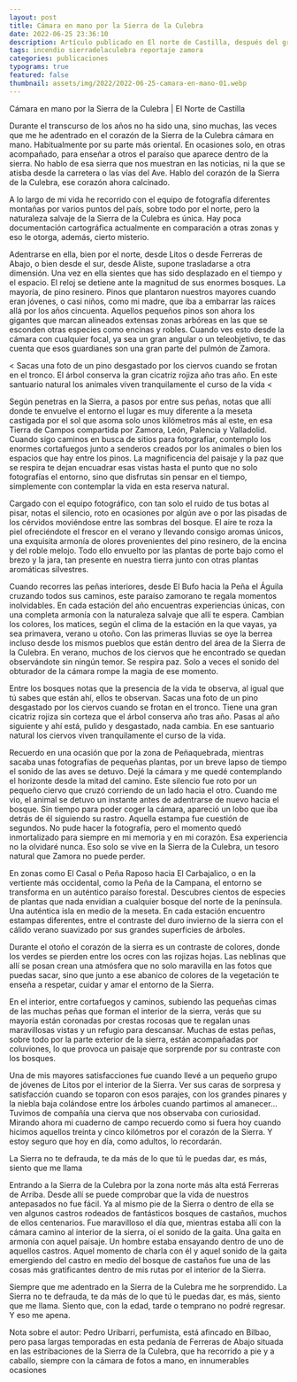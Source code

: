 ```yaml
---
layout: post
title: Cámara en mano por la Sierra de la Culebra
date: 2022-06-25 23:36:10
description: Artículo publicado en El norte de Castilla, después del gran incendio que asoló la Sierra de la culebra en Zamora.
tags: incendio sierradelaculebra reportaje zamora
categories: publicaciones
typograms: true
featured: false
thumbnail: assets/img/2022/2022-06-25-camara-en-mano-01.webp
---
```



Cámara en mano por la Sierra de la Culebra | El Norte de Castilla 

Durante el transcurso de los años no ha sido una, sino muchas, las veces  que me he adentrado en el corazón de la Sierra de la Culebra cámara en mano. Habitualmente por su parte más oriental. En ocasiones solo, en otras
acompañado, para enseñar a otros el paraíso que aparece dentro de la sierra. No hablo de esa sierra que nos muestran en las noticias, ni la que se atisba desde la carretera o las vías del Ave. Hablo del corazón de la Sierra de la Culebra, ese corazón ahora calcinado.

A lo largo de mi vida he recorrido con el equipo de fotografía diferentes montañas por varios puntos del país, sobre todo por el norte, pero la naturaleza salvaje de la Sierra de la Culebra es única. Hay poca documentación cartográfica actualmente en comparación a otras zonas y eso le otorga, además, cierto misterio.

Adentrarse en ella, bien por el norte, desde Litos o desde Ferreras de Abajo, o bien desde el sur, desde Aliste, supone trasladarse a otra dimensión. Una vez en ella sientes que has sido desplazado en el tiempo y el espacio. El reloj se detiene ante la magnitud de sus enormes bosques. La mayoría, de pino resinero. Pinos que plantaron nuestros mayores cuando eran jóvenes, o casi niños, como mi madre, que iba a embarrar las raíces allá por los años cincuenta. Aquellos pequeños pinos son ahora los gigantes que marcan alineados extensas zonas arbóreas en las que se esconden otras especies como encinas y robles. Cuando ves esto desde la cámara con cualquier focal, ya sea un gran angular o un teleobjetivo, te das cuenta que esos guardianes son una gran parte del pulmón de Zamora.

<
Sacas una foto de un pino desgastado por los ciervos
cuando se frotan en el tronco. El árbol conserva la gran
cicatriz rojiza año tras año. En este santuario natural los
animales viven tranquilamente el curso de la vida
<

Según penetras en la Sierra, a pasos por entre sus peñas, notas que allí donde te envuelve el entorno el lugar es muy diferente a la meseta castigada por el sol que asoma solo unos kilómetros más al este, en esa Tierra de Campos compartida por Zamora, León, Palencia y Valladolid. Cuando sigo caminos en busca de sitios para fotografiar, contemplo los enormes cortafuegos junto a senderos creados por los animales o bien los espacios que hay entre los pinos. La magnificencia del paisaje y la paz que se respira te dejan encuadrar esas vistas hasta el punto que no solo fotografías el entorno, sino que disfrutas sin pensar en el tiempo, simplemente con contemplar la vida en esta reserva natural.

Cargado con el equipo fotográfico, con tan solo el ruido de tus botas al pisar, notas el silencio, roto en ocasiones por algún ave o por las pisadas de los cérvidos moviéndose entre las sombras del bosque. El aire te roza la piel ofreciéndote el frescor en el verano y llevando consigo aromas únicos, una exquisita armonía de olores provenientes del pino resinero, de la encina y del roble melojo. Todo ello envuelto por las plantas de porte bajo como el brezo y la jara, tan presente en nuestra tierra junto con otras plantas aromáticas silvestres.

Cuando recorres las peñas interiores, desde El Bufo hacia la Peña el Águila cruzando todos sus caminos, este paraíso zamorano te regala momentos inolvidables. En cada estación del año encuentras experiencias únicas, con una completa armonía con la naturaleza salvaje que allí te espera. Cambian los colores, los matices, según el clima de la estación en la que vayas, ya sea primavera, verano u otoño. Con las primeras lluvias se oye la berrea incluso desde los mismos pueblos que están dentro del área de la Sierra de la Culebra. En verano, muchos de los ciervos que he encontrado se quedan observándote sin ningún temor. Se respira paz. Solo a veces el sonido del obturador de la cámara rompe la magia de ese momento.

Entre los bosques notas que la presencia de la vida te observa, al igual que tú sabes que están ahí, ellos te observan. Sacas una foto de un pino desgastado por los ciervos cuando se frotan en el tronco. Tiene una gran cicatriz rojiza sin corteza que el árbol conserva año tras año. Pasas al año siguiente y ahí está, pulido y desgastado, nada cambia. En ese santuario natural los ciervos viven tranquilamente el curso de la vida.

Recuerdo en una ocasión que por la zona de Peñaquebrada, mientras sacaba unas fotografías de pequeñas plantas, por un breve lapso de tiempo el sonido de las aves se detuvo. Dejé la cámara y me quedé contemplando el horizonte desde la mitad del camino. Este silencio fue roto por un pequeño ciervo que cruzó corriendo de un lado hacia el otro.
Cuando me vio, el animal se detuvo un instante antes de adentrarse de nuevo hacia el bosque. Sin tiempo para poder coger la cámara, apareció un lobo que iba detrás de él siguiendo su rastro. Aquella estampa fue cuestión de segundos. No pude hacer la fotografía, pero el momento quedó inmortalizado para siempre en mi memoria y en mi corazón. Esa experiencia no la olvidaré nunca. Eso solo se vive en la Sierra de la Culebra, un tesoro natural que Zamora no puede perder.

En zonas como El Casal o Peña Raposo hacia El Carbajalico, o en la vertiente más occidental, como la Peña de la Campana, el entorno se transforma en un auténtico paraíso forestal. Descubres cientos de especies de plantas que nada envidian a cualquier bosque del norte de la península. Una auténtica isla en medio de la meseta. En cada estación encuentro estampas diferentes, entre el contraste del duro invierno de la sierra con el cálido verano suavizado por sus grandes superficies de árboles.

Durante el otoño el corazón de la sierra es un contraste de colores, donde los verdes se pierden entre los ocres con las rojizas hojas. Las neblinas que allí se posan crean una atmósfera que no solo maravilla en las fotos que puedas sacar, sino que junto a ese abanico de colores de la vegetación te enseña a respetar, cuidar y amar el entorno de la Sierra.

En el interior, entre cortafuegos y caminos, subiendo las pequeñas cimas de las muchas peñas que forman el interior de la sierra, verás que su mayoría están coronadas por crestas rocosas que te regalan unas maravillosas vistas y un refugio para descansar. Muchas de estas peñas, sobre todo por la parte exterior de la sierra, están acompañadas por coluviones, lo que provoca un paisaje que sorprende por su contraste con los bosques.

Una de mis mayores satisfacciones fue cuando llevé a un pequeño grupo de jóvenes de Litos por el interior de la Sierra. Ver sus caras de sorpresa y satisfacción cuando se toparon con esos parajes, con los grandes pinares y la niebla baja colándose entre los árboles cuando partimos al amanecer...
Tuvimos de compañía una cierva que nos observaba con curiosidad. Mirando ahora mi cuaderno de campo recuerdo como si fuera hoy cuando hicimos aquellos treinta y cinco kilómetros por el corazón de la Sierra. Y estoy seguro que hoy en día, como adultos, lo recordarán.

>
La Sierra no te defrauda, te da más de lo que tú le
puedas dar, es más, siento que me llama
>

Entrando a la Sierra de la Culebra por la zona norte más alta está Ferreras de Arriba. Desde allí se puede comprobar que la vida de nuestros antepasados no fue fácil. Ya al mismo pie de la Sierra o dentro de ella se ven
algunos castros rodeados de fantásticos bosques de castaños, muchos de ellos centenarios.
Fue maravilloso el día que, mientras estaba allí con la cámara camino al interior de la sierra, oí el sonido de la gaita. Una gaita en armonía con aquel paisaje. Un hombre estaba ensayando dentro de uno de aquellos castros. Aquel momento de charla con él y aquel sonido de la gaita emergiendo del castro en medio del bosque de castaños fue una de las cosas más gratificantes dentro de mis rutas por el interior de la Sierra.

Siempre que me adentrado en la Sierra de la Culebra me he sorprendido. La Sierra no te defrauda, te da más de lo que tú le puedas dar, es más, siento que me llama. Siento que, con la edad, tarde o temprano no podré regresar.
Y eso me apena.

Nota sobre el autor:
Pedro Uribarri, perfumista, está afincado en Bilbao, 
pero pasa largas temporadas en esta pedanía de
Ferreras de Abajo situada en las estribaciones de la Sierra de la
Culebra, que ha recorrido a pie y a caballo, siempre con la cámara de
fotos a mano, en innumerables ocasiones
